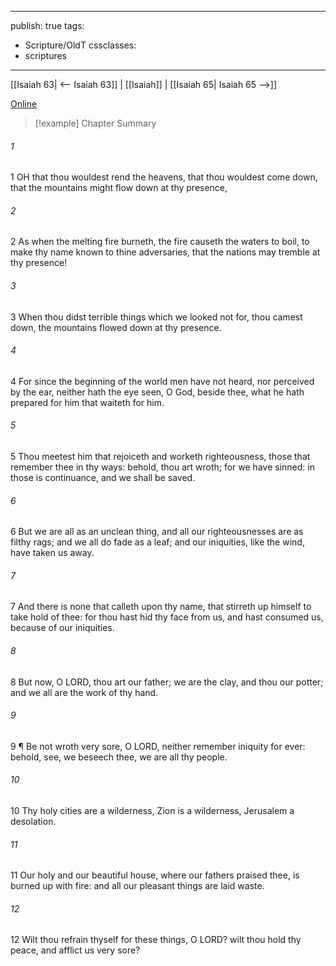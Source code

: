 

---
publish: true
tags:
  - Scripture/OldT
cssclasses:
  - scriptures
---
[[Isaiah 63| <-- Isaiah 63]] | [[Isaiah]] | [[Isaiah 65| Isaiah 65 -->]]

[Online](https://churchofjesuschrist.org/study/scriptures/ot/isa/64?lang=eng)

>[!example] Chapter Summary
>
###### 1
1 OH that thou wouldest rend the heavens, that thou wouldest come down, that the mountains might flow down at thy presence,
###### 2
2 As when the melting fire burneth, the fire causeth the waters to boil, to make thy name known to thine adversaries, that the nations may tremble at thy presence!
###### 3
3 When thou didst terrible things which we looked not for, thou camest down, the mountains flowed down at thy presence.
###### 4
4 For since the beginning of the world men have not heard, nor perceived by the ear, neither hath the eye seen, O God, beside thee, what he hath prepared for him that waiteth for him.
###### 5
5 Thou meetest him that rejoiceth and worketh righteousness, those that remember thee in thy ways: behold, thou art wroth; for we have sinned: in those is continuance, and we shall be saved.
###### 6
6 But we are all as an unclean thing, and all our righteousnesses are as filthy rags; and we all do fade as a leaf; and our iniquities, like the wind, have taken us away.
###### 7
7 And there is none that calleth upon thy name, that stirreth up himself to take hold of thee: for thou hast hid thy face from us, and hast consumed us, because of our iniquities.
###### 8
8 But now, O LORD, thou art our father; we are the clay, and thou our potter; and we all are the work of thy hand.
###### 9
9 ¶ Be not wroth very sore, O LORD, neither remember iniquity for ever: behold, see, we beseech thee, we are all thy people.
###### 10
10 Thy holy cities are a wilderness, Zion is a wilderness, Jerusalem a desolation.
###### 11
11 Our holy and our beautiful house, where our fathers praised thee, is burned up with fire: and all our pleasant things are laid waste.
###### 12
12 Wilt thou refrain thyself for these things, O LORD?  wilt thou hold thy peace, and afflict us very sore?



